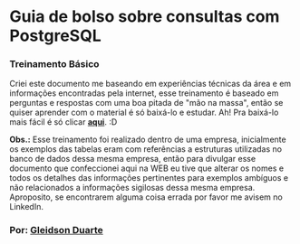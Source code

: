 # Guia de bolso sobre consultas com PostgreSQL
### Treinamento Básico

Criei este documento me baseando em experiências técnicas da área e em informações encontradas pela internet, esse treinamento é baseado em perguntas e respostas com uma boa pitada de "mão na massa", então se quiser aprender com o material é só baixá-lo e estudar. Ah! Pra baixá-lo mais fácil é só clicar **[aqui](https://github.com//GleidsonDuarte/treinamento-consulta-postgresql/raw/master/Guia%20de%20bolso%20sobre%20consultas%20com%20PostgreSQL%20-%20Treinamento%20b%C3%A1sico.doc)**. :D

**Obs.:** Esse treinamento foi realizado dentro de uma empresa, inicialmente os exemplos das tabelas eram com referências a estruturas utilizadas no banco de dados dessa mesma empresa, então para divulgar esse documento que confeccionei aqui na WEB eu tive que alterar os nomes e todos os detalhes das informações pertinentes para exemplos ambíguos e não relacionados a informações sigilosas dessa mesma empresa. Aproposito, se encontrarem alguma coisa errada por favor me avisem no LinkedIn.

### Por: [Gleidson Duarte](https://www.linkedin.com/in/gleidsonduarte/)
